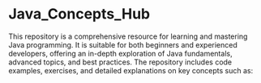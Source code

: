 # Java_Concepts_Hub
This repository is a comprehensive resource for learning and mastering Java programming. It is suitable for both beginners and experienced developers, offering an in-depth exploration of Java fundamentals, advanced topics, and best practices. The repository includes code examples, exercises, and detailed explanations on key concepts such as:
